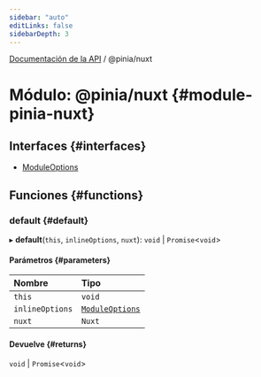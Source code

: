 ```yaml
---
sidebar: "auto"
editLinks: false
sidebarDepth: 3
---
```


[Documentación de la API](../index.md) / @pinia/nuxt

# Módulo: @pinia/nuxt {#module-pinia-nuxt}

## Interfaces {#interfaces}

- [ModuleOptions](../interfaces/pinia_nuxt.ModuleOptions.md)

## Funciones {#functions}

### default {#default}

▸ **default**(`this`, `inlineOptions`, `nuxt`): `void` \| `Promise`<`void`\>

#### Parámetros {#parameters}

| Nombre | Tipo |
| :------ | :------ |
| `this` | `void` |
| `inlineOptions` | [`ModuleOptions`](../interfaces/pinia_nuxt.ModuleOptions.md) |
| `nuxt` | `Nuxt` |

#### Devuelve {#returns}

`void` \| `Promise`<`void`\>
